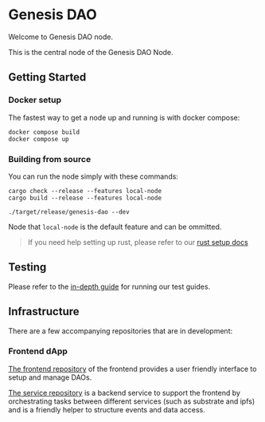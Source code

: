 # Genesis DAO

Welcome to Genesis DAO node.

This is the central node of the Genesis DAO Node.

## Getting Started

### Docker setup
The fastest way to get a node up and running is with docker compose:

```shell
docker compose build
docker compose up
```

### Building from source

You can run the node simply with these commands:

```shell
cargo check --release --features local-node
cargo build --release --features local-node

./target/release/genesis-dao --dev
```

Node that `local-node` is the default feature and can be ommitted.

> If you need help setting up rust, please refer to our [rust setup docs](https://github.com/deep-ink-ventures/genesis-dao-node/blob/main/docs/rust-setup.md)

## Testing

Please refer to the [in-depth guide](https://github.com/deep-ink-ventures/genesis-dao-node/blob/main/docs/testing.md) for running our test guides.

## Infrastructure

There are a few accompanying repositories that are in development:

### Frontend dApp
[The frontend repository](https://github.com/deep-ink-ventures/genesis-dao-frontend) of the frontend provides a user friendly interface to setup and manage DAOs.

[The service repository](https://github.com/deep-ink-ventures/genesis-dao-service) is a backend service to support the frontend
by orchestrating tasks between different services (such as substrate and ipfs) and is a friendly helper to structure events and data access.
